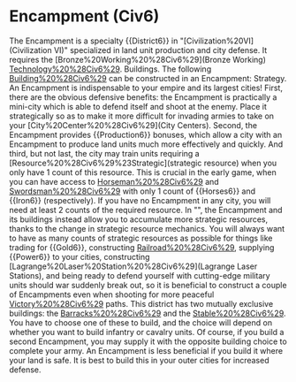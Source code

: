 # Encampment (Civ6)

The Encampment is a specialty {{District6}} in "[Civilization%20VI](Civilization VI)" specialized in land unit production and city defense. It requires the [Bronze%20Working%20%28Civ6%29](Bronze Working) [Technology%20%28Civ6%29](technology).
Buildings.
The following [Building%20%28Civ6%29](buildings) can be constructed in an Encampment:
Strategy.
An Encampment is indispensable to your empire and its largest cities! First, there are the obvious defensive benefits: the Encampment is practically a mini-city which is able to defend itself and shoot at the enemy. Place it strategically so as to make it more difficult for invading armies to take on your [City%20Center%20%28Civ6%29](City Centers).
Second, the Encampment provides {{Production6}} bonuses, which allow a city with an Encampment to produce land units much more effectively and quickly. And third, but not last, the city may train units requiring a [Resource%20%28Civ6%29%23Strategic](strategic resource) when you only have 1 count of this resource. This is crucial in the early game, when you can have access to [Horseman%20%28Civ6%29](Horsemen) and [Swordsman%20%28Civ6%29](Swordsmen) with only 1 count of {{Horses6}} and {{Iron6}} (respectively). If you have no Encampment in any city, you will need at least 2 counts of the required resource.
In "", the Encampment and its buildings instead allow you to accumulate more strategic resources, thanks to the change in strategic resource mechanics. You will always want to have as many counts of strategic resources as possible for things like trading for {{Gold6}}, constructing [Railroad%20%28Civ6%29](Railroads), supplying {{Power6}} to your cities, constructing [Lagrange%20Laser%20Station%20%28Civ6%29](Lagrange Laser Stations), and being ready to defend yourself with cutting-edge military units should war suddenly break out, so it is beneficial to construct a couple of Encampments even when shooting for more peaceful [Victory%20%28Civ6%29](victory) paths.
This district has two mutually exclusive buildings: the [Barracks%20%28Civ6%29](Barracks) and the [Stable%20%28Civ6%29](Stable). You have to choose one of these to build, and the choice will depend on whether you want to build infantry or cavalry units. Of course, if you build a second Encampment, you may supply it with the opposite building choice to complete your army.
An Encampment is less beneficial if you build it where your land is safe. It is best to build this in your outer cities for increased defense.